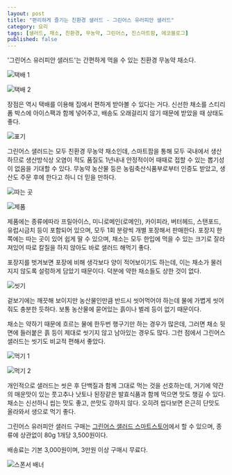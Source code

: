 ```yaml
---
layout: post
title: "편리하게 즐기는 친환경 샐러드 - 그린어스 유러피안 샐러드"
category: 요리
tags: [샐러드, 채소, 친환경, 무농약, 그린어스, 진스마트팜, 에코블로그]
published: false
---
```


'그린어스 유러피안 샐러드'는
간편하게 먹을 수 있는 친환경 무농약 채소다.

![택배 1](/images/review/greenus-salad-mix-review-01.jpg)

![택배 2](/images/review/greenus-salad-mix-review-02.jpg)

장점은 역시 택배를 이용해 집에서 편하게 받아볼 수 있다는 거다.
신선한 채소를 스티리폼 박스에 아이스팩과 함께 넣어주고,
배송도 오래걸리지 않기 때문에 받았을 때 상태도 좋다.

![표기](/images/review/greenus-salad-mix-review-03.jpg)

그린어스 샐러드는 모두 친환경 무농약 채소인데,
스마트팜을 통해 모두 국내에서 생산하므로 생산방식상
오염이 적도 품질도 1년내내 안정적이어 때때로 접할 수 있는 뽑기성이 없음을 기대할 수 있다.
무농약 농산물 등은 농림축산식품부로부터 인증도 받았고,
생산도 주문 후에 한다고 하니 더 믿을 만하다.

![따는 곳](/images/review/greenus-salad-mix-review-04.jpg)

![제품](/images/review/greenus-salad-mix-review-05.jpg)

제품에는 종류에따라 프릴아이스, 미니로메인(로메인), 카이피라, 버터헤드, 스탠포드, 유럽시금치 등이 포함되어 있으며,
모두 1회 분량씩 개별 포장해서 판매한다.
﻿포장지 한쪽에는 따는 곳이 있어 쉽게 딸 수 있으며,
채소는 모두 한입에 먹을 수 있는 크기로 잘라져있어 따로 칼질을 하지 않아도 바로 샐러드 해먹기 좋다.

포장지를 벗겨보면 포장에 비해 생각보다 양이 적어보이기도 하는데,
이는 채소가 물러지지 않도록 설렁하게 담았기 때문이다.
﻿덕분에 약한 채소들도 상한 것이 없다.

![씻기](/images/review/greenus-salad-mix-review-06.jpg)

겉보기에는 깨끗해 보이지만 농산물인만큼 반드시 씻어먹어야 하는데
물에 가볍게 씻어줘도 충분한 듯하다.
보통 농산물에 묻어있는 흙이나 벌레 등이 없기 때문이다.

﻿채소는 약하기 때문에 흐르는 물에 한두번 행구기만 하는 경우가 많은데,
그러면 채소 뒷면에 들러붙은 흙 등이 제대로 씻기지 않고 남아있는 경우도 많다.
그런 점에서 그린어스 샐러드는 씻기도 비교적 편해서 좋았다.

![먹기 1](/images/review/greenus-salad-mix-review-07.jpg)

![먹기 2](/images/review/greenus-salad-mix-review-08.jpg)

개인적으로 샐러드는 씻은 후 단백질과 함께 그대로 먹는 것을 선호하는데,
거기에 약간의 매운맛이 있는 풋고추나
낫토나 된장같은 발효식품과 함께 먹으면 맛도 챙길 수 있다.
﻿채소는 신선하니 씹는 맛도 좋고, 쓴맛도 강하지 않다.
오히려 씹다보면 은근히 단맛도 올라와서 생으로 먹기 좋다.

그린어스 유러피안 샐러드 구매는
[그린어스 샐러드 스마트스토어](https://smartstore.naver.com/ginsmartfarm/products/5536646468)에서 할 수 있으며,
종류에 상관없이 80g 1개당 3,500원이다.

배송료는 기본 3,000원이며, 3만원 이상 구매시 무료다.



![스폰서 배너](http://echoblog.net/images/sponsor-banner.png "이 글은 에코블로그를 통해 해당 업체에서 페이백을 제공받아 작성한 리뷰다.")
